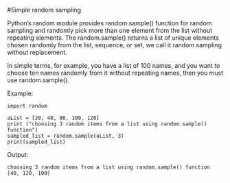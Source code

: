 #Simple random sampling

Python’s random module provides random.sample() function for random sampling and randomly pick more than one element from the list without repeating elements. The random.sample() returns a list of unique elements chosen randomly from the list, sequence, or set, we call it random sampling without replacement.

In simple terms, for example, you have a list of 100 names, and you want to choose ten names randomly from it without repeating names, then you must use random.sample().

Example:

    import random

    aList = [20, 40, 80, 100, 120]
    print ("choosing 3 random items from a list using random.sample() function")
    sampled_list = random.sample(aList, 3)
    print(sampled_list)
    
Output:

    choosing 3 random items from a list using random.sample() function
    [40, 120, 100]